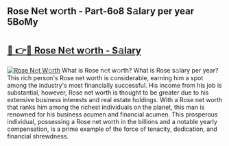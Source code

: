 ## Rose N𝚎t w𝚘rth - Part-6o8 S𝚊lary per year 5BoMy

# <h2><a href="http://gc3fkiy.nevu.top/?p=Rose">🔗 👉🔴 Rose N𝚎t w𝚘rth - S𝚊lary</a></h2>

[![Rose N𝚎t W𝚘rth](https://i.imgur.com/Oavwk0R.jpeg)](http://gc3fkiy.nevu.top/?p=Rose)
What is Rose n𝚎t w𝚘rth? What is Rose s𝚊lary per year?
This rich person's Rose net worth is considerable, earning him a spot among the industry's most financially successful. His income from his job is substantial, however, Rose net worth is thought to be greater due to his extensive business interests and real estate holdings. With a Rose net worth that ranks him among the richest individuals on the planet, this man is renowned for his business acumen and financial acumen. This prosperous individual, possessing a Rose net worth in the billions and a notable yearly compensation, is a prime example of the force of tenacity, dedication, and financial shrewdness.
